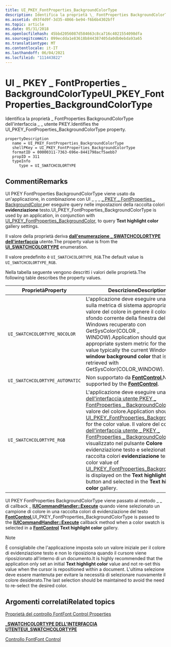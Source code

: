 ```yaml
---
title: UI_PKEY_FontProperties_BackgroundColorType
description: Identifica la proprietà \_ FontProperties BackgroundColorType dell'interfaccia \_ \_ utente PKEY.
ms.assetid: d93f4d9f-3d35-4066-be94-f6b6b4302bff
ms.topic: article
ms.date: 05/31/2018
ms.openlocfilehash: 45bbd2056087d584663c8ca716c4021554098dfa
ms.sourcegitcommit: 099ecdda1e83618b844387405da0db0ebda93a65
ms.translationtype: MT
ms.contentlocale: it-IT
ms.lasthandoff: 06/04/2021
ms.locfileid: "111443822"
---
```

# <a name="ui_pkey_fontproperties_backgroundcolortype"></a><span data-ttu-id="a1039-103">UI \_ PKEY \_ FontProperties \_ BackgroundColorType</span><span class="sxs-lookup"><span data-stu-id="a1039-103">UI\_PKEY\_FontProperties\_BackgroundColorType</span></span>

<span data-ttu-id="a1039-104">Identifica la proprietà \_ FontProperties BackgroundColorType dell'interfaccia \_ \_ utente PKEY.</span><span class="sxs-lookup"><span data-stu-id="a1039-104">Identifies the UI\_PKEY\_FontProperties\_BackgroundColorType property.</span></span>

```
propertyDescription
   name = UI_PKEY_FontProperties_BackgroundColorType
   shellPKey = UI_PKEY_FontProperties_BackgroundColorType
   formatID = 00000311-7363-696e-8441798acf5aebb7
   propID = 311
   typeInfo
      type = UI_SWATCHCOLORTYPE
```

## <a name="remarks"></a><span data-ttu-id="a1039-105">Commenti</span><span class="sxs-lookup"><span data-stu-id="a1039-105">Remarks</span></span>

<span data-ttu-id="a1039-106">UI PKEY FontProperties BackgroundColorType viene usato da un'applicazione, in combinazione con UI \_ \_ \_ [ \_ PKEY \_ FontProperties \_ BackgroundColor,](/windows/desktop/windowsribbon/windowsribbon-reference-properties-uipkey-fontproperties-backgroundcolor)per eseguire query nelle impostazioni della raccolta colori **evidenziazione** testo.</span><span class="sxs-lookup"><span data-stu-id="a1039-106">UI\_PKEY\_FontProperties\_BackgroundColorType is used by an application, in conjunction with [UI\_PKEY\_FontProperties\_BackgroundColor](/windows/desktop/windowsribbon/windowsribbon-reference-properties-uipkey-fontproperties-backgroundcolor), to query **Text highlight color** gallery settings.</span></span>

<span data-ttu-id="a1039-107">Il valore della proprietà deriva [**dall'enumerazione \_ SWATCHCOLORTYPE dell'interfaccia**](/windows/desktop/api/uiribbon/ne-uiribbon-ui_swatchcolortype) utente.</span><span class="sxs-lookup"><span data-stu-id="a1039-107">The property value is from the [**UI\_SWATCHCOLORTYPE**](/windows/desktop/api/uiribbon/ne-uiribbon-ui_swatchcolortype) enumeration.</span></span>

<span data-ttu-id="a1039-108">Il valore predefinito è `UI_SWATCHCOLORTYPE_RGB`.</span><span class="sxs-lookup"><span data-stu-id="a1039-108">The default value is `UI_SWATCHCOLORTYPE_RGB`.</span></span>

<span data-ttu-id="a1039-109">Nella tabella seguente vengono descritti i valori delle proprietà.</span><span class="sxs-lookup"><span data-stu-id="a1039-109">The following table describes the property values.</span></span>



|   <span data-ttu-id="a1039-110">Proprietà</span><span class="sxs-lookup"><span data-stu-id="a1039-110">Property</span></span>                             |   <span data-ttu-id="a1039-111">Descrizione</span><span class="sxs-lookup"><span data-stu-id="a1039-111">Description</span></span>                                                                                                                                                                                                                                                                                                                                                                                                                                                            |
|--------------------------------|---------------------------------------------------------------------------------------------------------------------------------------------------------------------------------------------------------------------------------------------------------------------------------------------------------------------------------------------------------------------------------------------------------------------------------------------------------------|
| `UI_SWATCHCOLORTYPE_NOCOLOR`   | <span data-ttu-id="a1039-112">L'applicazione deve eseguire una query sulla metrica  di sistema appropriata per il valore del colore in genere il colore di sfondo corrente della finestra del tema di Windows recuperato con GetSysColor(COLOR \_ WINDOW).</span><span class="sxs-lookup"><span data-stu-id="a1039-112">Application should query the appropriate system metric for the color value typically the current Windows theme **window background color** that is retrieved with GetSysColor(COLOR\_WINDOW).</span></span>                                                                                                                                                                                                                                                                 |
| `UI_SWATCHCOLORTYPE_AUTOMATIC` | <span data-ttu-id="a1039-113">Non supportato da [**FontControl.**](windowsribbon-element-fontcontrol.md)</span><span class="sxs-lookup"><span data-stu-id="a1039-113">Not supported by the [**FontControl**](windowsribbon-element-fontcontrol.md).</span></span>                                                                                                                                                                                                                                                                                                                                                                                |
| `UI_SWATCHCOLORTYPE_RGB`       | <span data-ttu-id="a1039-114">L'applicazione deve eseguire una query [ \_ dell'interfaccia utente PKEY \_ FontProperties \_ BackgroundColor](/windows/desktop/windowsribbon/windowsribbon-reference-properties-uipkey-fontproperties-backgroundcolor) per il valore del colore.</span><span class="sxs-lookup"><span data-stu-id="a1039-114">Application should query [UI\_PKEY\_FontProperties\_BackgroundColor](/windows/desktop/windowsribbon/windowsribbon-reference-properties-uipkey-fontproperties-backgroundcolor) for the color value.</span></span> <span data-ttu-id="a1039-115">Il valore del colore [dell'interfaccia utente \_ PKEY \_ FontProperties \_ BackgroundColor](/windows/desktop/windowsribbon/windowsribbon-reference-properties-uipkey-fontproperties-backgroundcolor) viene visualizzato nel pulsante **Colore** evidenziazione testo e selezionato nella raccolta colori **evidenziazione** testo.</span><span class="sxs-lookup"><span data-stu-id="a1039-115">The color value of [UI\_PKEY\_FontProperties\_BackgroundColor](/windows/desktop/windowsribbon/windowsribbon-reference-properties-uipkey-fontproperties-backgroundcolor) is displayed on the **Text highlight color** button and selected in the **Text highlight color** gallery.</span></span><br/> |



 

<span data-ttu-id="a1039-116">UI PKEY FontProperties BackgroundColorType viene passato al metodo \_ \_ di callback \_ [**IUICommandHandler::Execute**](/windows/desktop/api/uiribbon/nf-uiribbon-iuicommandhandler-execute)  quando viene selezionato un campione di colore in una raccolta colori di evidenziazione del testo [**FontControl.**](windowsribbon-element-fontcontrol.md)</span><span class="sxs-lookup"><span data-stu-id="a1039-116">UI\_PKEY\_FontProperties\_BackgroundColorType is passed to the [**IUICommandHandler::Execute**](/windows/desktop/api/uiribbon/nf-uiribbon-iuicommandhandler-execute) callback method when a color swatch is selected in a [**FontControl**](windowsribbon-element-fontcontrol.md) **Text highlight color** gallery.</span></span>

> [!Note]  
> <span data-ttu-id="a1039-117">È consigliabile che l'applicazione  imposta solo un valore iniziale per il colore di evidenziazione testo e non lo riposiziona quando il cursore viene riposizionato all'interno di un documento.</span><span class="sxs-lookup"><span data-stu-id="a1039-117">It is highly recommended that the application only set an initial **Text highlight color** value and not re-set this value when the cursor is repositioned within a document.</span></span> <span data-ttu-id="a1039-118">L'ultima selezione deve essere mantenuta per evitare la necessità di selezionare nuovamente il colore desiderato.</span><span class="sxs-lookup"><span data-stu-id="a1039-118">The last selection should be maintained to avoid the need to re-select the desired color.</span></span>

 

## <a name="related-topics"></a><span data-ttu-id="a1039-119">Argomenti correlati</span><span class="sxs-lookup"><span data-stu-id="a1039-119">Related topics</span></span>

<dl> <dt>

[<span data-ttu-id="a1039-120">Proprietà del controllo Font</span><span class="sxs-lookup"><span data-stu-id="a1039-120">Font Control Properties</span></span>](windowsribbon-reference-properties-fontcontrol.md)
</dt> <dt>

[<span data-ttu-id="a1039-121">**\_SWATCHCOLORTYPE DELL'INTERFACCIA UTENTE**</span><span class="sxs-lookup"><span data-stu-id="a1039-121">**UI\_SWATCHCOLORTYPE**</span></span>](/windows/desktop/api/uiribbon/ne-uiribbon-ui_swatchcolortype)
</dt> <dt>

[<span data-ttu-id="a1039-122">Controllo Font</span><span class="sxs-lookup"><span data-stu-id="a1039-122">Font Control</span></span>](windowsribbon-controls-fontcontrol.md)
</dt> </dl>

 


